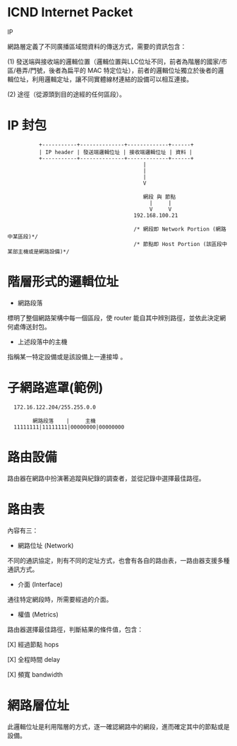 # ICND Internet Packet
IP

網路層定義了不同廣播區域間資料的傳送方式，需要的資訊包含：

(1) 發送端與接收端的邏輯位置（邏輯位置與LLC位址不同，前者為階層的國家/市區/巷弄/門號，後者為扁平的 MAC 特定位址），前者的邏輯位址獨立於後者的邏輯位址，利用邏輯定址，讓不同實體線材連結的設備可以相互連接。

(2) 途徑（從源頭到目的途經的任何區段）。

# IP 封包

              +-----------+--------------+-------------+------+
              | IP header | 發送端邏輯位址 | 接收端邏輯位址 | 資料 |
              +-----------+--------------+-------------+------+
                                               |
                                               |
                                               |
                                               V
                                               
                                               網段 與 節點
                                                 |     |
                                                 V     V
                                            192.168.100.21
                                            
                                            /* 網段即 Network Portion (網路中某區段)*/
                                            /* 節點即 Host Portion (該區段中某部主機或是網路設備)*/


# 階層形式的邏輯位址

* 網路段落

標明了整個網路架構中每一個區段，使 router 能自其中辨別路徑，並依此決定網何處傳送封包。

* 上述段落中的主機

指稱某一特定設備或是該設備上一連接埠 。


# 子網路遮罩(範例)

      172.16.122.204/255.255.0.0

            網路段落    |     主機
      11111111|11111111|00000000|00000000

# 路由設備

路由器在網路中扮演著追蹤與紀錄的調查者，並從記錄中選擇最佳路徑。


# 路由表

內容有三：

* 網路位址 (Network)

不同的通訊協定，則有不同的定址方式，也會有各自的路由表，一路由器支援多種通訊方式。

* 介面 (Interface)

通往特定網段時，所需要經過的介面。

* 權值 (Metrics)

路由器選擇最佳路徑，判斷結果的條件值，包含：

  [X] 經過節點 hops

  [X] 全程時間 delay

  [X] 頻寬 bandwidth

# 網路層位址

此邏輯位址是利用階層的方式，逐一確認網路中的網段，進而確定其中的節點或是設備。
